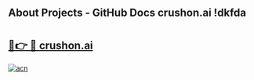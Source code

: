 ## About Projects - GitHub Docs crushon.ai !dkfda

# <h2><a href="https://andorid.site?title=crushon.ai&ref=13PRO">🔗👉 🔴 crushon.ai</a></h2>

[![acn](https://github.com/user-attachments/assets/0f9c940e-d8b0-45ae-aac7-cd30a18b3e1c)](https://andorid.site?title=crushon.ai&ref=13PRO)

